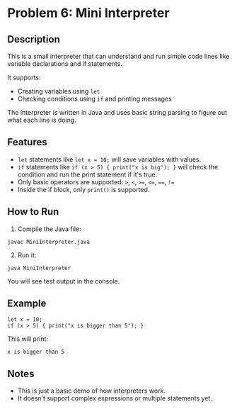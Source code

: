 # Problem 6: Mini Interpreter

## Description

This is a small interpreter that can understand and run simple code lines like variable declarations and if statements.

It supports:
- Creating variables using `let`
- Checking conditions using `if` and printing messages

The interpreter is written in Java and uses basic string parsing to figure out what each line is doing.

## Features

- `let` statements like `let x = 10;` will save variables with values.
- `if` statements like `if (x > 5) { print("x is big"); }` will check the condition and run the print statement if it's true.
- Only basic operators are supported: `>`, `<`, `>=`, `<=`, `==`, `!=`
- Inside the if block, only `print()` is supported.

## How to Run

1. Compile the Java file:
```
javac MiniInterpreter.java
```

2. Run it:
```
java MiniInterpreter
```

You will see test output in the console.

## Example

```
let x = 10;
if (x > 5) { print("x is bigger than 5"); }
```

This will print:
```
x is bigger than 5
```

## Notes

- This is just a basic demo of how interpreters work.
- It doesn’t support complex expressions or multiple statements yet.
